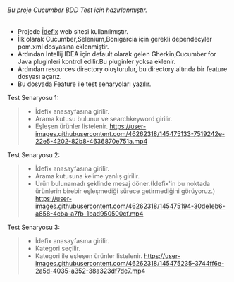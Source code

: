 ###### Bu proje Cucumber BDD Test için hazırlanmıştır.
* Projede [İdefix](https://www.idefix.com/) web sitesi kullanılmıştır.
* İlk olarak Cucumber,Selenium,Bonigarcia için gerekli dependecyler pom.xml dosyasına eklenmiştir.
* Ardından Intellij IDEA için default olarak gelen Gherkin,Cucumber for Java pluginleri kontrol edilir.Bu pluginler yoksa eklenir.
* Ardından resources directory oluşturulur, bu directory altında bir feature dosyası açarız.
* Bu dosyada Feature ile test senaryoları yazılır.

Test Senaryosu 1:
> * İdefix anasayfasına girilir.
> * Arama kutusu bulunur ve searchkeyword girilir.
> * Eşleşen ürünler listelenir.
https://user-images.githubusercontent.com/46262318/145475133-7519242e-22e5-4202-82b8-4636870e751a.mp4

Test Senaryosu 2:
> * İdefix anasayfasına girilir.
> * Arama kutusuna kelime yanlış girilir.
> * Ürün bulunamadı şeklinde mesaj döner.(İdefix'in bu noktada ürünlerin birebir eşleşmediği sürece getirmediğini görüyoruz.)
https://user-images.githubusercontent.com/46262318/145475194-30de1eb6-a858-4cba-a7fb-1bad950500cf.mp4

Test Senaryosu 3:
> * İdefix anasayfasına girilir.
> * Kategori seçilir.
> * Kategori ile eşleşen ürünler listelenir.
https://user-images.githubusercontent.com/46262318/145475235-3744ff6e-2a5d-4035-a352-38a323df7de7.mp4




